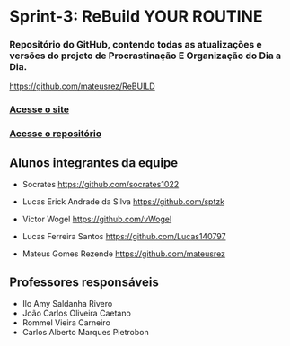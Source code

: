 # Sprint-3: ReBuild YOUR ROUTINE
### Repositório do GitHub, contendo todas as atualizações e versões do projeto de Procrastinação E Organização do Dia a Dia.



https://github.com/mateusrez/ReBUILD
### [Acesse o site](https://mateusrez.github.io/ReBUILD/ "ReBUILD")
### [Acesse o repositório](https://github.com/mateusrez/ReBUILD/ "Open ReBUILD")




## Alunos integrantes da equipe

* Socrates
https://github.com/socrates1022

* Lucas Erick Andrade da Silva
https://github.com/sptzk

* Victor Wogel
https://github.com/vWogel

* Lucas Ferreira Santos
https://github.com/Lucas140797

* Mateus Gomes Rezende
https://github.com/mateusrez


## Professores responsáveis

* Ilo Amy Saldanha Rivero
* João Carlos Oliveira Caetano
* Rommel Vieira Carneiro
* Carlos Alberto Marques Pietrobon
